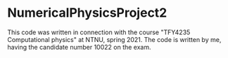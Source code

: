 # NumericalPhysicsProject2

This code was written in connection with the course "TFY4235 Computational physics" at NTNU, spring 2021. 
The code is written by me, having the candidate number 10022 on the exam. 
